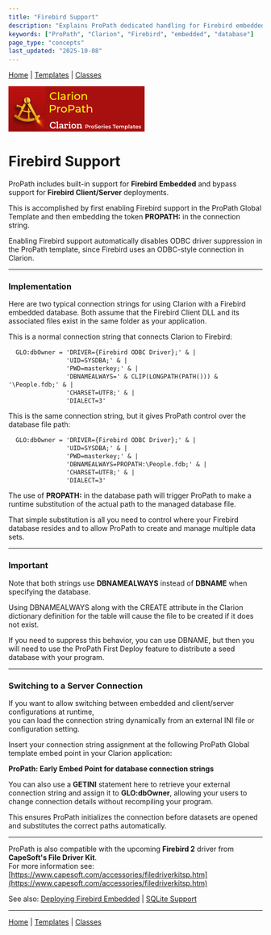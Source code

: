 ```yaml
---
title: "Firebird Support"
description: "Explains ProPath dedicated handling for Firebird embedded and client/server configurations."
keywords: ["ProPath", "Clarion", "Firebird", "embedded", "database"]
page_type: "concepts"
last_updated: "2025-10-08"
---
```


[Home](../index.md) | [Templates](../templates/index.md) | [Classes](../classes/index.md)

[![ProPath logo](../assets/images/ProPath270x90.png)](https://www.clarionproseries.com/html/propath.html)

# Firebird Support

ProPath includes built-in support for **Firebird Embedded** and bypass support for **Firebird Client/Server** deployments.  

This is accomplished by first enabling Firebird support in the ProPath Global Template and then embedding the token **PROPATH:** in the connection string.

Enabling Firebird support automatically disables ODBC driver suppression in the ProPath template, since Firebird uses an ODBC-style connection in Clarion.

---

### Implementation

Here are two typical connection strings for using Clarion with a Firebird embedded database. Both assume that the Firebird Client DLL and its associated files exist in the same folder as your application.

This is a normal connection string that connects Clarion to Firebird: 

```
  GLO:dbOwner = 'DRIVER={Firebird ODBC Driver};' & |
                'UID=SYSDBA;' & | 
                'PWD=masterkey;' & |
                'DBNAMEALWAYS=' & CLIP(LONGPATH(PATH())) & '\People.fdb;' & |
                'CHARSET=UTF8;' & |
                'DIALECT=3'
```

This is the same connection string, but it gives ProPath control over the database file path: 

```
  GLO:dbOwner = 'DRIVER={Firebird ODBC Driver};' & |
                'UID=SYSDBA;' & | 
                'PWD=masterkey;' & |
                'DBNAMEALWAYS=PROPATH:\People.fdb;' & |
                'CHARSET=UTF8;' & |
                'DIALECT=3'
```

The use of **PROPATH:** in the database path will trigger ProPath to make a runtime substitution of the actual path to the managed database file.

That simple substitution is all you need to control where your Firebird database resides and to allow ProPath to create and manage multiple data sets.

---

### Important

Note that both strings use **DBNAMEALWAYS** instead of **DBNAME** when specifying the database.

Using DBNAMEALWAYS along with the CREATE attribute in the Clarion dictionary definition for the table will cause the file to be created if it does not exist.

If you need to suppress this behavior, you can use DBNAME, but then you will need to use the ProPath First Deploy feature to distribute a seed database with your program.

---

### Switching to a Server Connection

If you want to allow switching between embedded and client/server configurations at runtime,  
you can load the connection string dynamically from an external INI file or configuration setting.

Insert your connection string assignment at the following ProPath Global template embed point in your Clarion application:

**ProPath: Early Embed Point for database connection strings**

You can also use a **GETINI** statement here to retrieve your external connection string and assign it to **GLO:dbOwner**, 
allowing your users to change connection details without recompiling your program.

This ensures ProPath initializes the connection before datasets are opened and substitutes the correct paths automatically.

---

ProPath is also compatible with the upcoming **Firebird 2** driver from **CapeSoft's File Driver Kit**.  
For more information see:  
[https://www.capesoft.com/accessories/filedriverkitsp.htm](https://www.capesoft.com/accessories/filedriverkitsp.htm)

See also: [Deploying Firebird Embedded](firebird-embedded-files.md) | [SQLite Support](sqlite-support.md)

---

[Home](../index.md) | [Templates](../templates/index.md) | [Classes](../classes/index.md)
